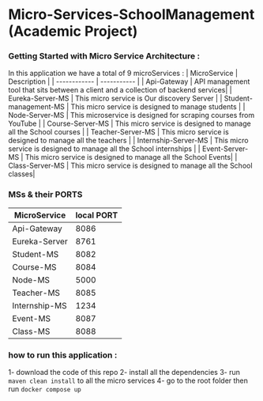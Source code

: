 
# Micro-Services-SchoolManagement (Academic Project)
### Getting Started with Micro Service Architecture :
In this application we have a total of 9 microServices :
| MicroService | Description |
| ------------ | ----------- |
| Api-Gateway  | API management tool that sits between a client and a collection of backend services|
| Eureka-Server-MS | This micro service is Our discovery Server  |
| Student-management-MS | This micro service is designed to manage students |
| Node-Server-MS | This microservice is designed for scraping courses from YouTube |
| Course-Server-MS | This micro service is designed to manage all the School courses | 
| Teacher-Server-MS | This micro service is designed to manage all the teachers |
| Internship-Server-MS | This micro service is designed to manage all the School internships | 
| Event-Server-MS | This micro service is designed to manage all the School Events| 
| Class-Server-MS | This micro service is designed to manage all the School classes| 

### MSs & their PORTS
| MicroService | local PORT |
| ------------ | ----------- |
| Api-Gateway | 8086 |
| Eureka-Server | 8761 |
| Student-MS | 8082 |
| Course-MS | 8084 |
| Node-MS | 5000 |
| Teacher-MS | 8085 |
| Internship-MS | 1234 |
| Event-MS | 8087 |
| Class-MS | 8088|

### how to run this application :
1- download the code of this repo 
2- install all the dependencies 
3- run `maven clean install` to all the micro services 
4- go to the root folder then run `docker compose up`
